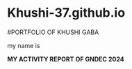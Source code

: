 # Khushi-37.github.io

#PORTFOLIO OF KHUSHI GABA

my name is 



**MY ACTIVITY REPORT OF GNDEC 2024** 
